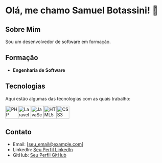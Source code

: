 # Olá, me chamo Samuel Botassini! 👋

## Sobre Mim

Sou um desenvolvedor de software em formação.

## Formação

- **Engenharia de Software** 

## Tecnologias

Aqui estão algumas das tecnologias com as quais trabalho:

<p align="left" style="display: flex;">
  <a>
    <img src="https://cdn.jsdelivr.net/gh/devicons/devicon/icons/php/php-original.svg" alt="PHP" width="40" height="40"/>
  </a>

  <a>
    <img src="https://cdn.jsdelivr.net/gh/devicons/devicon@latest/icons/laravel/laravel-original.svg" alt="Laravel" width="40" height="40" />
  </a>

  <a>
    <img src="https://cdn.jsdelivr.net/gh/devicons/devicon/icons/javascript/javascript-original.svg" alt="JavaScript" width="40" height="40"/>
  </a>

  <a>
    <img src="https://cdn.jsdelivr.net/gh/devicons/devicon/icons/html5/html5-original.svg" alt="HTML5" width="40" height="40"/>
  </a>

  <a>
    <img src="https://cdn.jsdelivr.net/gh/devicons/devicon/icons/css3/css3-original.svg" alt="CSS3" width="40" height="40"/>
  </a>
</p>

## Contato

- Email: [seu_email@example.com]
- LinkedIn: [Seu Perfil LinkedIn](https://www.linkedin.com/in/seu-perfil-linkedin/)
- GitHub: [Seu Perfil GitHub](https://github.com/seu_usuario)
